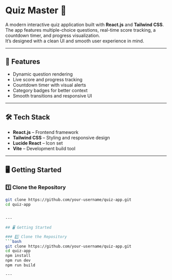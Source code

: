 # Quiz Master 🎯

A modern interactive quiz application built with **React.js** and **Tailwind CSS**.  
The app features multiple-choice questions, real-time score tracking, a countdown timer, and progress visualization.  
It’s designed with a clean UI and smooth user experience in mind.  

---

## 🚀 Features
- Dynamic question rendering  
- Live score and progress tracking  
- Countdown timer with visual alerts  
- Category badges for better context  
- Smooth transitions and responsive UI  

---

## 🛠️ Tech Stack
- **React.js** – Frontend framework  
- **Tailwind CSS** – Styling and responsive design  
- **Lucide React** – Icon set  
- **Vite** – Development build tool  

---

## 🖥️ Getting Started

### 1️⃣ Clone the Repository
```bash
git clone https://github.com/your-username/quiz-app.git
cd quiz-app


---

## 🖥️ Getting Started

### 1️⃣ Clone the Repository
```bash
git clone https://github.com/your-username/quiz-app.git
cd quiz-app
npm install
npm run dev
npm run build

---




